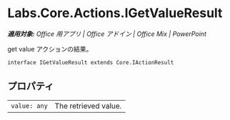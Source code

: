 
# <a name="labs.core.actions.igetvalueresult"></a>Labs.Core.Actions.IGetValueResult

 _**適用対象:** Office 用アプリ | Office アドイン | Office Mix | PowerPoint_

get value アクションの結果。

```
interface IGetValueResult extends Core.IActionResult
```


## <a name="properties"></a>プロパティ


|||
|:-----|:-----|
| `value: any`|The retrieved value.|

